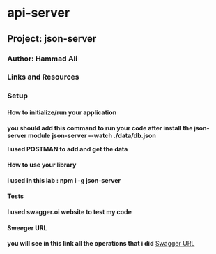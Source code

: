# api-server


## Project: json-server

### Author: Hammad Ali

### Links and Resources




### Setup

#### How to initialize/run your application 

**you should add this command to run your code after install the json-server module**
**json-server --watch ./data/db.json**

**I used POSTMAN to add and get the data** 


#### How to use your library 

**i used in this lab : npm i -g json-server**

#### Tests
**I used swagger.oi website to test my code**

#### Sweeger URL
**you will see in this link all the operations that i did**
[Swagger URL](https://app.swaggerhub.com/apis/Hammadsoloman/json-server/0.1)

